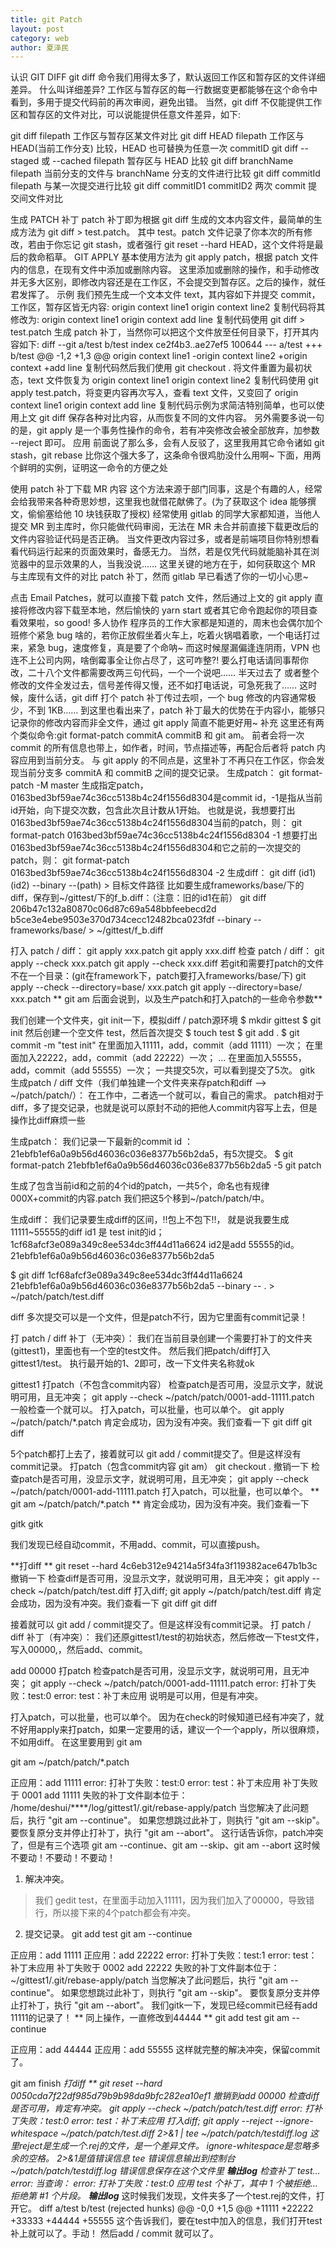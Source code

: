 ```yaml
---
title: git Patch
layout: post
category: web
author: 夏泽民
---
```

认识 GIT DIFF
git diff 命令我们用得太多了，默认返回工作区和暂存区的文件详细差异。
什么叫详细差异?
工作区与暂存区的每一行数据变更都能够在这个命令中看到，多用于提交代码前的再次审阅，避免出错。
当然，git diff 不仅能提供工作区和暂存区的文件对比，可以说能提供任意文件差异，如下:

git diff  filepath 工作区与暂存区某文件对比
git diff HEAD filepath 工作区与 HEAD(当前工作分支) 比较，HEAD 也可替换为任意一次 commitID
git diff --staged 或 --cached  filepath 暂存区与 HEAD 比较
git diff branchName filepath  当前分支的文件与 branchName 分支的文件进行比较
git diff commitId filepath 与某一次提交进行比较
git diff commitID1 commitID2 两次 commit 提交间文件对比
<!-- more -->
生成 PATCH 补丁
patch 补丁即为根据 git diff 生成的文本内容文件，最简单的生成方法为 git diff > test.patch。
其中 test。patch 文件记录了你本次的所有修改，若由于你忘记 git stash，或者强行 git reset --hard HEAD，这个文件将是最后的救命稻草。
GIT APPLY
基本使用方法为 git apply patch，根据 patch 文件内的信息，在现有文件中添加或删除内容。
这里添加或删除的操作，和手动修改并无多大区别，即修改内容还是在工作区，不会提交到暂存区。之后的操作，就任君发挥了。
示例
我们预先生成一个文本文件 text，其内容如下并提交 commit，工作区，暂存区皆无内容:
origin context line1
origin context line2
复制代码将其修改为:
origin context line1
origin context
add line
复制代码使用 git diff > test.patch 生成 patch 补丁，当然你可以把这个文件放至任何目录下，打开其内容如下:
diff --git a/test b/test
index ce2f4b3..ae27ef5 100644
--- a/test
+++ b/test
@@ -1,2 +1,3 @@
 origin context line1
-origin context line2
+origin context
+add line
复制代码然后我们使用 git checkout . 将文件重置为最初状态，text 文件恢复为
origin context line1
origin context line2
复制代码使用 git apply test.patch，将变更内容再次写入，查看 text 文件，又变回了
origin context line1
origin context
add line
复制代码示例为求简洁特别简单，也可以使用上文 git diff 保存各种对比内容，从而恢复不同的文件内容。
另外需要多说一句的是，git apply 是一个事务性操作的命令，若有冲突修改会被全部放弃，加参数 --reject 即可。
应用
前面说了那么多，会有人反驳了，这里我用其它命令诸如 git stash，git rebase 比你这个强大多了，这条命令很鸡肋没什么用啊~
下面，用两个鲜明的实例，证明这一命令的方便之处

使用 patch 补丁下载 MR 内容
这个方法来源于部门同事，这是个有趣的人，经常会给我带来各种奇思妙想，这里我也就借花献佛了。(为了获取这个 idea 能够撰文，偷偷塞给他 10 块钱获取了授权)
经常使用 gitlab 的同学大家都知道，当他人提交 MR 到主库时，你只能做代码审阅，无法在 MR 未合并前直接下载更改后的文件内容验证代码是否正确。
当文件更改内容过多，或者是前端项目你特别想看看代码运行起来的页面效果时，备感无力。
当然，若是仅凭代码就能脑补其在浏览器中的显示效果的人，当我没说……
这里关键的地方在于，如何获取这个 MR 与主库现有文件的对比 patch 补丁，然而 gitlab 早已看透了你的一切小心思~

点击 Email Patches，就可以直接下载 patch 文件，然后通过上文的 git apply 直接将修改内容下载至本地，然后愉快的 yarn start 或者其它命令跑起你的项目查看效果啦，so good!
多人协作
程序员的工作大家都是知道的，周末也会偶尔加个班修个紧急 bug 啥的，若你正放假坐着火车上，吃着火锅唱着歌，一个电话打过来，紧急 bug，速度修复，真是要了个命呐~
而这时候屋漏偏逢连阴雨，VPN 也连不上公司内网，啥倒霉事全让你占尽了，这可咋整?!
要么打电话请同事帮你改，二十八个文件都需要改两三句代码，一个一个说吧…… 半天过去了
或者整个修改的文件全发过去，信号差传得又慢，还不如打电话说，可急死我了……
这时候，废什么话，git diff 打个 patch 补丁传过去呗，一个 bug 修改的内容通常极少，不到 1KB……
到这里也看出来了，patch 补丁最大的优势在于内容小，能够只记录你的修改内容而非全文件，通过 git apply 简直不能更好用~
补充
这里还有两个类似命令:git format-patch commitA commitB 和 git am。
前者会将一次 commit 的所有信息也带上，如作者，时间，节点描述等，再配合后者将 patch 内容应用到当前分支。
与 git apply 的不同点是，这里补丁不再只在工作区，你会发现当前分支多 commitA 和 commitB 之间的提交记录。
生成patch：
git format-patch -M master
生成指定patch，0163bed3bf59ae74c36cc5138b4c24f1556d8304是commit id，-1是指从当前id开始，向下提交次数，包含此次且计数从1开始。
也就是说，我想要打出0163bed3bf59ae74c36cc5138b4c24f1556d8304当前的patch，则：
git format-patch 0163bed3bf59ae74c36cc5138b4c24f1556d8304 -1
想要打出0163bed3bf59ae74c36cc5138b4c24f1556d8304和它之前的一次提交的patch，则：
git format-patch 0163bed3bf59ae74c36cc5138b4c24f1556d8304 -2
生成diff：
git diff (id1) (id2) --binary --(path) > 目标文件路径
比如要生成frameworks/base/下的diff，保存到~/gittest/下的f_b.diff：（注意：旧的id1在前）
git diff 206b47c132a80870c06d87c69a548bbfeebecd2d b5ce3e4ebe9503e370d734cecc12482bca023fdf --binary -- frameworks/base/ > ~/gittest/f_b.diff

打入 patch / diff：
git apply xxx.patch
git apply xxx.diff
检查 patch / diff：
git apply --check xxx.patch
git apply --check xxx.diff
若git和需要打patch的文件不在一个目录：(git在framework下，patch要打入frameworks/base/下)
git apply --check --directory=base/ xxx.patch
git apply --directory=base/ xxx.patch
** git am 后面会说到，以及生产patch和打入patch的一些命令参数**

我们创建一个文件夹，git init一下，模拟diff / patch源环境
$ mkdir gittest
$ git init
然后创建一个空文件 test，然后首次提交
$ touch test
$ git add .
$ git commit -m "test init"
在里面加入11111，add，commit（add 11111）一次；
在里面加入22222，add，commit（add 22222）一次；
...
在里面加入55555，add，commit（add 55555）一次；
一共提交5次，可以看到提交了5次。
gitk
生成patch / diff 文件（我们单独建一个文件夹来存patch和diff --> ~/patch/patch/）：
在工作中，二者选一个就可以，看自己的需求。
patch相对于diff，多了提交记录，也就是说可以原封不动的把他人commit内容写上去，但是操作比diff麻烦一些

生成patch：
我们记录一下最新的commit id ： 21ebfb1ef6a0a9b56d46036c036e8377b56b2da5，有5次提交。
$ git format-patch 21ebfb1ef6a0a9b56d46036c036e8377b56b2da5 -5
git patch

生成了包含当前id和之前的4个id的patch，一共5个，命名也有规律000X+commit的内容.patch
我们把这5个移到~/patch/patch/中。

生成diff：
我们记录要生成diff的区间，!!包上不包下!!，
就是说我要生成 11111~55555的diff
id1 是 test init的id；1cf68afcf3e089a349c8ee534dc3ff44d11a6624
id2是add 55555的id。21ebfb1ef6a0a9b56d46036c036e8377b56b2da5

$ git diff 1cf68afcf3e089a349c8ee534dc3ff44d11a6624 21ebfb1ef6a0a9b56d46036c036e8377b56b2da5 --binary -- . > ~/patch/patch/test.diff

diff 多次提交可以是一个文件，但是patch不行，因为它里面有commit记录！

打 patch / diff 补丁（无冲突）：
我们在当前目录创建一个需要打补丁的文件夹(gittest1)，里面也有一个空的test文件。
然后我们把patch/diff打入gittest1/test。
执行最开始的1、2即可，改一下文件夹名称就ok

gittest1
打patch（不包含commit内容）
检查patch是否可用，没显示文字，就说明可用，且无冲突；
git apply --check ~/patch/patch/0001-add-11111.patch
一般检查一个就可以。
打入patch，可以批量，也可以单个。
git apply ~/patch/patch/*.patch
肯定会成功，因为没有冲突。我们查看一下
git diff
git diff

5个patch都打上去了，接着就可以 git add / commit提交了。但是这样没有commit记录。
打patch（包含commit内容 git am） git checkout . 撤销一下
检查patch是否可用，没显示文字，就说明可用，且无冲突；
git apply --check ~/patch/patch/0001-add-11111.patch
打入patch，可以批量，也可以单个。
** git am ~/patch/patch/*.patch **
肯定会成功，因为没有冲突。我们查看一下

gitk
gitk

我们发现已经自动commit，不用add、commit，可以直接push。

**打diff ** git reset --hard 4c6eb312e94214a5f34fa3f119382ace647b1b3c 撤销一下
检查diff是否可用，没显示文字，就说明可用，且无冲突；
git apply --check ~/patch/patch/test.diff
打入diff;
git apply ~/patch/patch/test.diff
肯定会成功，因为没有冲突。我们查看一下
git diff
git diff

接着就可以 git add / commit提交了。但是这样没有commit记录。
打 patch / diff 补丁（有冲突）：
我们还原gittest1/test的初始状态，然后修改一下test文件，写入00000,，然后add、commit。

add 00000
打patch
检查patch是否可用，没显示文字，就说明可用，且无冲突；
git apply --check ~/patch/patch/0001-add-11111.patch
error: 打补丁失败：test:0
error: test：补丁未应用
说明是可以用，但是有冲突。

打入patch，可以批量，也可以单个。
因为在check的时候知道已经有冲突了，就不好用apply来打patch，如果一定要用的话，建议一个一个apply，所以很麻烦，不如用diff。
在这里要用到 git am

git am ~/patch/patch/*.patch

正应用：add 11111
error: 打补丁失败：test:0
error: test：补丁未应用
补丁失败于 0001 add 11111
失败的补丁文件副本位于：
   /home/deshui/****/log/gittest1/.git/rebase-apply/patch
当您解决了此问题后，执行 "git am --continue"。
如果您想跳过此补丁，则执行 "git am --skip"。
要恢复原分支并停止打补丁，执行 "git am --abort"。
这行话告诉你，patch冲突了，但是有三个选项 git am --continue、git am --skip、git am --abort
这时候不要动！不要动！不要动！
1. 解决冲突。
> 我们 gedit test，在里面手动加入11111，因为我们加入了00000，导致错行，所以接下来的4个patch都会有冲突。
2. 提交记录。
git add test
git am --continue

正应用：add 11111
正应用：add 22222
error: 打补丁失败：test:1
error: test：补丁未应用
补丁失败于 0002 add 22222
失败的补丁文件副本位于：
  ~/gittest1/.git/rebase-apply/patch
当您解决了此问题后，执行 "git am --continue"。
如果您想跳过此补丁，则执行 "git am --skip"。
要恢复原分支并停止打补丁，执行 "git am --abort"。
我们gitk一下，发现已经commit已经有add 11111的记录了！
** 同上操作，一直修改到44444 **
git add test
git am --continue

正应用：add 44444
正应用：add 55555
这样就完整的解决冲突，保留commit了。

git am finish
**打diff ** git reset --hard 0050cda7f22df985d79b9b98da9bfc282ea10ef1 撤销到add 00000
检查diff是否可用，肯定有冲突。
git apply --check ~/patch/patch/test.diff
error: 打补丁失败：test:0
error: test：补丁未应用
打入diff;
git apply --reject --ignore-whitespace ~/patch/patch/test.diff 2>&1 | tee ~/patch/patch/testdiff.log
这里reject是生成一个.rej的文件，是一个差异文件。
ignore-whitespace是忽略多余的空格。
2>&1是值错误信息
 tee 错误信息输出到控制台
~/patch/patch/testdiff.log 错误信息保存在这个文件里
*********输出log**********
检查补丁 test...
error: 当查询：
error: 打补丁失败：test:0
应用 test 个补丁，其中 1 个被拒绝...
拒绝第 #1 个片段。
*********输出log**********
这时候我们发现，文件夹多了一个test.rej的文件，打开它。
diff a/test b/test  (rejected hunks)
@@ -0,0 +1,5 @@
+11111
+22222
+33333
+44444
+55555
这个告诉我们，要在test中加入的信息，我们打开test补上就可以了。手动！
然后add / commit 就可以了。
